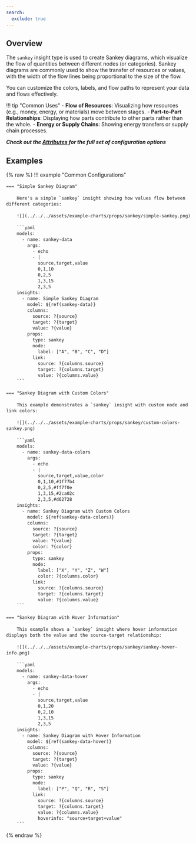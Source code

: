```yaml
---
search:
  exclude: true
---
```


<!--start-->

## Overview

The `sankey` insight type is used to create Sankey diagrams, which visualize the flow of quantities between different nodes (or categories). Sankey diagrams are commonly used to show the transfer of resources or values, with the width of the flow lines being proportional to the size of the flow.

You can customize the colors, labels, and flow paths to represent your data and flows effectively.

!!! tip "Common Uses" - **Flow of Resources**: Visualizing how resources (e.g., money, energy, or materials) move between stages. - **Part-to-Part Relationships**: Displaying how parts contribute to other parts rather than the whole. - **Energy or Supply Chains**: Showing energy transfers or supply chain processes.

_**Check out the [Attributes](../../configuration/Insight/Props/Sankey/#attributes) for the full set of configuration options**_

## Examples

{% raw %}
!!! example "Common Configurations"

    === "Simple Sankey Diagram"

        Here's a simple `sankey` insight showing how values flow between different categories:

        ![](../../../assets/example-charts/props/sankey/simple-sankey.png)

        ```yaml
        models:
          - name: sankey-data
            args:
              - echo
              - |
                source,target,value
                0,1,10
                0,2,5
                1,3,15
                2,3,5
        insights:
          - name: Simple Sankey Diagram
            model: ${ref(sankey-data)}
            columns:
              source: ?{source}
              target: ?{target}
              value: ?{value}
            props:
              type: sankey
              node:
                label: ["A", "B", "C", "D"]
              link:
                source: ?{columns.source}
                target: ?{columns.target}
                value: ?{columns.value}
        ```

    === "Sankey Diagram with Custom Colors"

        This example demonstrates a `sankey` insight with custom node and link colors:

        ![](../../../assets/example-charts/props/sankey/custom-colors-sankey.png)

        ```yaml
        models:
          - name: sankey-data-colors
            args:
              - echo
              - |
                source,target,value,color
                0,1,10,#1f77b4
                0,2,5,#ff7f0e
                1,3,15,#2ca02c
                2,3,5,#d62728
        insights:
          - name: Sankey Diagram with Custom Colors
            model: ${ref(sankey-data-colors)}
            columns:
              source: ?{source}
              target: ?{target}
              value: ?{value}
              color: ?{color}
            props:
              type: sankey
              node:
                label: ["X", "Y", "Z", "W"]
                color: ?{columns.color}
              link:
                source: ?{columns.source}
                target: ?{columns.target}
                value: ?{columns.value}
        ```

    === "Sankey Diagram with Hover Information"

        This example shows a `sankey` insight where hover information displays both the value and the source-target relationship:

        ![](../../../assets/example-charts/props/sankey/sankey-hover-info.png)

        ```yaml
        models:
          - name: sankey-data-hover
            args:
              - echo
              - |
                source,target,value
                0,1,20
                0,2,10
                1,3,15
                2,3,5
        insights:
          - name: Sankey Diagram with Hover Information
            model: ${ref(sankey-data-hover)}
            columns:
              source: ?{source}
              target: ?{target}
              value: ?{value}
            props:
              type: sankey
              node:
                label: ["P", "Q", "R", "S"]
              link:
                source: ?{columns.source}
                target: ?{columns.target}
                value: ?{columns.value}
                hoverinfo: "source+target+value"
        ```

{% endraw %}

<!--end-->
